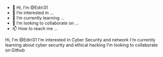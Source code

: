 - 👋 Hi, I’m @Ediri31
- 👀 I’m interested in ...
- 🌱 I’m currently learning ...
- 💞️ I’m looking to collaborate on ...
- 📫 How to reach me ...

<!---
Ediri31/Ediri31 is a ✨ special ✨ repository because its `README.md` (this file) appears on your GitHub profile.
You can click the Preview link to take a look at your changes.
--->
Hi, I'm @Ediri31
I'm interested in Cyber Security and network 
I'm currently learning about cyber security and ethical hacking
I'm looking to collaborate on Github
